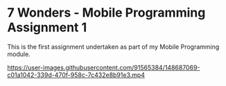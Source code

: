 # 7 Wonders - Mobile Programming Assignment 1
 This is the first assignment undertaken as part of my Mobile Programming module.



https://user-images.githubusercontent.com/91565384/148687069-c01a1042-339d-470f-958c-7c432e8b91e3.mp4


